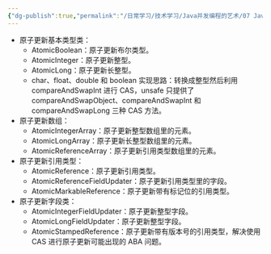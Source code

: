 ```yaml
---
{"dg-publish":true,"permalink":"/日常学习/技术学习/Java并发编程的艺术/07 Java中的13个原子操作类/","noteIcon":"1","created":"2023-07-26T15:02:27.073+08:00","updated":"2023-07-27T10:13:13.853+08:00"}
---
```



- 原子更新基本类型类：
  - AtomicBoolean：原子更新布尔类型。
  - AtomicInteger：原子更新整型。
  - AtomicLong：原子更新长整型。
  - char、float、double 和 boolean 实现思路：转换成整型然后利用 compareAndSwapInt 进行 CAS，unsafe 只提供了 compareAndSwapObject、compareAndSwapInt 和 compareAndSwapLong 三种 CAS 方法。
- 原子更新数组：
  - AtomicIntegerArray：原子更新整型数组里的元素。
  - AtomicLongArray：原子更新长整型数组里的元素。
  - AtomicReferenceArray：原子更新引用类型数组里的元素。
- 原子更新引用类型：
  - AtomicReference：原子更新引用类型。
  - AtomicReferenceFieldUpdater：原子更新引用类型里的字段。
  - AtomicMarkableReference：原子更新带有标记位的引用类型。
- 原子更新字段类：
  - AtomicIntegerFieldUpdater：原子更新整型字段。
  - AtomicLongFieldUpdater：原子更新整型字段。
  - AtomicStampedReference：原子更新带有版本号的引用类型，解决使用 CAS 进行原子更新可能出现的 ABA 问题。
